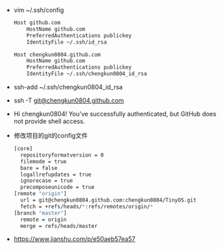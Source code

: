 - vim ~/.ssh/config

  ```sh
  Host github.com
      HostName github.com
      PreferredAuthentications publickey
      IdentityFile ~/.ssh/id_rsa
  
  Host chengkun0804.github.com
      HostName github.com
      PreferredAuthentications publickey
      IdentityFile ~/.ssh/chengkun0804_id_rsa
  ```

- ssh-add ~/.ssh/chengkun0804_id_rsa

- ssh -T git@chengkun0804.github.com

- Hi chengkun0804! You've successfully authenticated, but GitHub does not provide shell access.

- 修改项目的git的config文件

  ```sh
  [core]
  	repositoryformatversion = 0
  	filemode = true
  	bare = false
  	logallrefupdates = true
  	ignorecase = true
  	precomposeunicode = true
  [remote "origin"]
  	url = git@chengkun0804.github.com:chengkun0804/TinyOS.git
  	fetch = +refs/heads/*:refs/remotes/origin/*
  [branch "master"]
  	remote = origin
  	merge = refs/heads/master
  ```



- <https://www.jianshu.com/p/e50aeb57ea57>